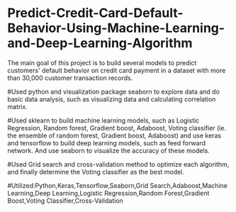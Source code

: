 # Predict-Credit-Card-Default-Behavior-Using-Machine-Learning-and-Deep-Learning-Algorithm
The main goal of this project is to build several models to predict customers' default behavior on credit card payment in a dataset with more than 30,000 customer transaction records. 

#Used python and visualization package seaborn to explore data and do basic data analysis, such as visualizing data and calculating correlation matrix.

#Used sklearn to build machine learning models, such as Logistic Regression, Random forest, Gradient boost, Adaboost, Voting classifier (ie. the ensemble of random forest, Gradient boost, Adaboost) and use keras and tensorflow to build deep learning models, such as feed forward network. And use seaborn to visualize the accuracy of these models. 

#Used Grid search and cross-validation method to optimize each algorithm, and finally determine the Voting classifier as the best model. 

#Utilized:Python,Keras,Tensorflow,Seaborn,Grid Search,Adaboost,Machine Learning,Deep Learning,Logistic Regression,Random Forest,Gradient Boost,Voting Classifier,Cross-Validation
